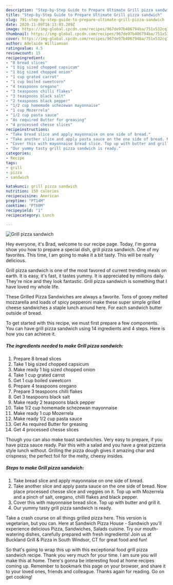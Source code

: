 ```yaml
---
description: "Step-by-Step Guide to Prepare Ultimate Grill pizza sandwich"
title: "Step-by-Step Guide to Prepare Ultimate Grill pizza sandwich"
slug: 791-step-by-step-guide-to-prepare-ultimate-grill-pizza-sandwich
date: 2020-11-09T16:13:03.209Z
image: https://img-global.cpcdn.com/recipes/967de97b406794ba/751x532cq70/grill-pizza-sandwich-recipe-main-photo.jpg
thumbnail: https://img-global.cpcdn.com/recipes/967de97b406794ba/751x532cq70/grill-pizza-sandwich-recipe-main-photo.jpg
cover: https://img-global.cpcdn.com/recipes/967de97b406794ba/751x532cq70/grill-pizza-sandwich-recipe-main-photo.jpg
author: Adelaide Williamson
ratingvalue: 4.5
reviewcount: 15
recipeingredient:
- "8 bread slices"
- "1 big sized chopped capsicum"
- "1 big sized chopped onion"
- "1 cup grated carrot"
- "1 cup boiled sweetcorn"
- "4 teaspoons oregano"
- "3 teaspoons chilli flakes"
- "3 teaspoons black salt"
- "2 teaspoons black pepper"
- "1/2 cup homemade schezewan mayonnaise"
- "1 cup Mozerrela"
- "1/2 cup pasta sauce"
- "As required Butter for greasing"
- "4 processed chesse slices"
recipeinstructions:
- "Take bread slice and apply mayonnaise on one side of bread."
- "Take another slice and apply pasta sauce on the one side of bread. Now place processed chesse slice and veggies on it. Top up with Mozerrela and a pinch of salt, oregano, chilli flakes and black pepper."
- "Cover this with mayonnaise bread slice. Top up with butter and grill it."
- "Our yummy tasty grill pizza sandwich is ready."
categories:
- Recipe
tags:
- grill
- pizza
- sandwich

katakunci: grill pizza sandwich 
nutrition: 150 calories
recipecuisine: American
preptime: "PT14M"
cooktime: "PT60M"
recipeyield: "1"
recipecategory: Lunch

---
```



![Grill pizza sandwich](https://img-global.cpcdn.com/recipes/967de97b406794ba/751x532cq70/grill-pizza-sandwich-recipe-main-photo.jpg)

Hey everyone, it's Brad, welcome to our recipe page. Today, I'm gonna show you how to prepare a special dish, grill pizza sandwich. One of my favorites. This time, I am going to make it a bit tasty. This will be really delicious.

Grill pizza sandwich is one of the most favored of current trending meals on earth. It is easy, it's fast, it tastes yummy. It is appreciated by millions daily. They're nice and they look fantastic. Grill pizza sandwich is something that I have loved my whole life.

These Grilled Pizza Sandwiches are always a favorite. Tons of gooey melted mozzarella and loads of spicy pepperoni make these super simple grilled cheese sandwiches a staple lunch around here. For each sandwich butter outside of bread.


To get started with this recipe, we must first prepare a few components. You can have grill pizza sandwich using 14 ingredients and 4 steps. Here is how you can achieve it.

<!--inarticleads1-->

##### The ingredients needed to make Grill pizza sandwich:

1. Prepare 8 bread slices
1. Take 1 big sized chopped capsicum
1. Make ready 1 big sized chopped onion
1. Take 1 cup grated carrot
1. Get 1 cup boiled sweetcorn
1. Prepare 4 teaspoons oregano
1. Prepare 3 teaspoons chilli flakes
1. Get 3 teaspoons black salt
1. Make ready 2 teaspoons black pepper
1. Take 1/2 cup homemade schezewan mayonnaise
1. Make ready 1 cup Mozerrela
1. Make ready 1/2 cup pasta sauce
1. Get As required Butter for greasing
1. Get 4 processed chesse slices


Though you can also make toast sandwiches. Very easy to prepare, if you have pizza sauce ready. Pair this with a salad and you have a great pizzeria style lunch without. Grilling the pizza dough gives it amazing char and crispness; the perfect foil for the melty, cheesy insides. 

<!--inarticleads2-->

##### Steps to make Grill pizza sandwich:

1. Take bread slice and apply mayonnaise on one side of bread.
1. Take another slice and apply pasta sauce on the one side of bread. Now place processed chesse slice and veggies on it. Top up with Mozerrela and a pinch of salt, oregano, chilli flakes and black pepper.
1. Cover this with mayonnaise bread slice. Top up with butter and grill it.
1. Our yummy tasty grill pizza sandwich is ready.


Take a crash course on all things grilled pizza here. This version is vegetarian, but you can. Here at Sandwich Pizza House - Sandwich you&#39;ll experience delicious Pizza, Sandwiches, Salads cuisine. Try our mouth-watering dishes, carefully prepared with fresh ingredients! Join us at Buckland Grill &amp; Pizza in South Windsor, CT for great food and fun! 

So that's going to wrap this up with this exceptional food grill pizza sandwich recipe. Thank you very much for your time. I am sure you will make this at home. There's gonna be interesting food at home recipes coming up. Remember to bookmark this page on your browser, and share it to your loved ones, friends and colleague. Thanks again for reading. Go on get cooking!

